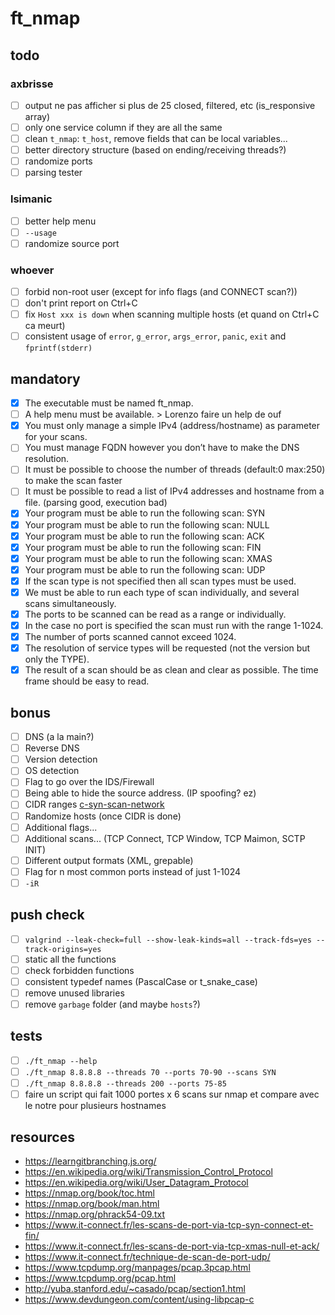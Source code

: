 # ft_nmap

## todo

### axbrisse

- [ ] output ne pas afficher si plus de 25 closed, filtered, etc (is_responsive array)
- [ ] only one service column if they are all the same
- [ ] clean `t_nmap`: `t_host`, remove fields that can be local variables...
- [ ] better directory structure (based on ending/receiving threads?)
- [ ] randomize ports
- [ ] parsing tester

### lsimanic

- [ ] better help menu
- [ ] `--usage`
- [ ] randomize source port

### whoever

- [ ] forbid non-root user (except for info flags (and CONNECT scan?))
- [ ] don't print report on Ctrl+C
- [ ] fix `Host xxx is down` when scanning multiple hosts (et quand on Ctrl+C ca meurt)
- [ ] consistent usage of `error`, `g_error`, `args_error`, `panic`, `exit` and `fprintf(stderr)`

## mandatory

- [x] The executable must be named ft_nmap.
- [ ] A help menu must be available. > Lorenzo faire un help de ouf
- [x] You must only manage a simple IPv4 (address/hostname) as parameter for your scans.
- [ ] You must manage FQDN however you don’t have to make the DNS resolution.
- [ ] It must be possible to choose the number of threads (default:0 max:250) to make the scan faster
- [ ] It must be possible to read a list of IPv4 addresses and hostname from a file. (parsing good, execution bad)
- [x] Your program must be able to run the following scan: SYN
- [x] Your program must be able to run the following scan: NULL
- [x] Your program must be able to run the following scan: ACK
- [x] Your program must be able to run the following scan: FIN
- [x] Your program must be able to run the following scan: XMAS
- [x] Your program must be able to run the following scan: UDP
- [x] If the scan type is not specified then all scan types must be used.
- [x] We must be able to run each type of scan individually, and several scans simultaneously.
- [x] The ports to be scanned can be read as a range or individually.
- [x] In the case no port is specified the scan must run with the range 1-1024.
- [x] The number of ports scanned cannot exceed 1024.
- [x] The resolution of service types will be requested (not the version but only the TYPE).
- [x] The result of a scan should be as clean and clear as possible. The time frame should be easy to read.

## bonus

- [ ] DNS (a la main?)
- [ ] Reverse DNS
- [ ] Version detection
- [ ] OS detection
- [ ] Flag to go over the IDS/Firewall
- [ ] Being able to hide the source address. (IP spoofing? ez)
- [ ] CIDR ranges [c-syn-scan-network](https://github.com/williamchanrico/c-syn-scan-network)
- [ ] Randomize hosts (once CIDR is done)
- [ ] Additional flags...
- [ ] Additional scans... (TCP Connect, TCP Window, TCP Maimon, SCTP INIT)
- [ ] Different output formats (XML, grepable)
- [ ] Flag for n most common ports instead of just 1-1024
- [ ] `-iR`

## push check

- [ ] `valgrind --leak-check=full --show-leak-kinds=all --track-fds=yes --track-origins=yes`
- [ ] static all the functions
- [ ] check forbidden functions
- [ ] consistent typedef names (PascalCase or t_snake_case)
- [ ] remove unused libraries
- [ ] remove `garbage` folder (and maybe `hosts`?)

## tests

- [ ] `./ft_nmap --help`
- [ ] `./ft_nmap 8.8.8.8 --threads 70 --ports 70-90 --scans SYN`
- [ ] `./ft_nmap 8.8.8.8 --threads 200 --ports 75-85`
- [ ] faire un script qui fait 1000 portes x 6 scans sur nmap et compare avec le notre pour plusieurs hostnames

## resources

- https://learngitbranching.js.org/
- https://en.wikipedia.org/wiki/Transmission_Control_Protocol
- https://en.wikipedia.org/wiki/User_Datagram_Protocol
- https://nmap.org/book/toc.html
- https://nmap.org/book/man.html
- https://nmap.org/phrack54-09.txt
- https://www.it-connect.fr/les-scans-de-port-via-tcp-syn-connect-et-fin/
- https://www.it-connect.fr/les-scans-de-port-via-tcp-xmas-null-et-ack/
- https://www.it-connect.fr/technique-de-scan-de-port-udp/
- https://www.tcpdump.org/manpages/pcap.3pcap.html
- https://www.tcpdump.org/pcap.html
- http://yuba.stanford.edu/~casado/pcap/section1.html
- https://www.devdungeon.com/content/using-libpcap-c
